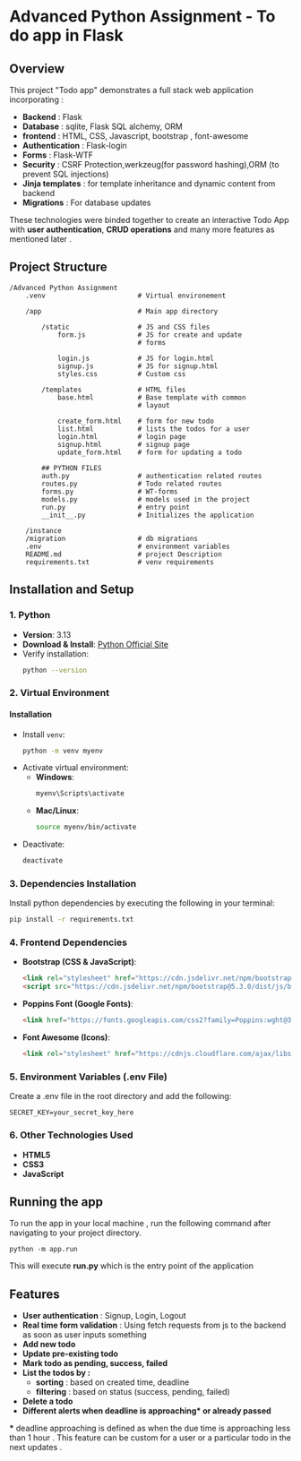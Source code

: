 # Advanced Python Assignment - To do app in Flask
## Overview
This project "Todo app" demonstrates a full stack web application incorporating : 
- __Backend__ : Flask
- __Database__ : sqlite, Flask SQL alchemy, ORM 
- __frontend__ : HTML, CSS, Javascript, bootstrap , font-awesome
- __Authentication__ : Flask-login
- __Forms__ : Flask-WTF
- __Security__ : CSRF Protection,werkzeug(for password hashing),ORM (to prevent SQL injections)
- __Jinja templates__ : for template inheritance and dynamic content from backend 
- __Migrations__ : For database updates

These technologies were binded together to create an interactive Todo App with __user authentication__, __CRUD operations__ and many more features as mentioned later .

## Project Structure

```
/Advanced Python Assignment  
    .venv                       # Virtual environement

    /app                        # Main app directory

        /static                 # JS and CSS files
            form.js             # JS for create and update 
                                # forms

            login.js            # JS for login.html
            signup.js           # JS for signup.html
            styles.css          # Custom css

        /templates              # HTML files
            base.html           # Base template with common 
                                # layout

            create_form.html    # form for new todo
            list.html           # lists the todos for a user
            login.html          # login page
            signup.html         # signup page
            update_form.html    # form for updating a todo

        ## PYTHON FILES
        auth.py                 # authentication related routes
        routes.py               # Todo related routes
        forms.py                # WT-forms     
        models.py               # models used in the project
        run.py                  # entry point
        __init__.py             # Initializes the application

    /instance  
    /migration                  # db migrations
    .env                        # environment variables
    README.md                   # project Description 
    requirements.txt            # venv requirements
```




## Installation and Setup

### 1. Python
- **Version**: 3.13  
- **Download & Install**: [Python Official Site](https://www.python.org/downloads/)  
- Verify installation:  
  ```sh
  python --version
  ```

### 2. Virtual Environment
#### Installation
- Install `venv`:
  ```sh
  python -m venv myenv
  ```
- Activate virtual environment:  
  - **Windows**:  
    ```sh
    myenv\Scripts\activate
    ```
  - **Mac/Linux**:  
    ```sh
    source myenv/bin/activate
    ```
- Deactivate:  
  ```sh
  deactivate
  ```

### 3. Dependencies Installation
Install python dependencies by executing the following in your terminal:
```sh
pip install -r requirements.txt
```

### 4. Frontend Dependencies
- **Bootstrap (CSS & JavaScript)**:  
  ```html
  <link rel="stylesheet" href="https://cdn.jsdelivr.net/npm/bootstrap@5.3.0/dist/css/bootstrap.min.css">
  <script src="https://cdn.jsdelivr.net/npm/bootstrap@5.3.0/dist/js/bootstrap.bundle.min.js"></script>
  ```

- **Poppins Font (Google Fonts)**:
  ```html
  <link href="https://fonts.googleapis.com/css2?family=Poppins:wght@300;400;600&display=swap" rel="stylesheet">
  ```

- **Font Awesome (Icons)**:
  ```html
  <link rel="stylesheet" href="https://cdnjs.cloudflare.com/ajax/libs/font-awesome/6.4.2/css/all.min.css">
  ```
### 5. Environment Variables (.env File)
Create a .env file in the root directory and add the following:
```
SECRET_KEY=your_secret_key_here
```

### 6. Other Technologies Used
- **HTML5**
- **CSS3**
- **JavaScript**

## Running the app
To run the app in your local machine , run the following command after navigating to your project directory.  
  
```python -m app.run```

This will execute __run.py__ which is the entry point of the application


## Features

- __User authentication__ : Signup, Login, Logout
- __Real time form validation__ : Using fetch requests from js to the backend as soon as user inputs something  
- __Add new todo__ 
- __Update pre-existing todo__
- __Mark todo as pending, success, failed__
- __List the todos by :__
    - __sorting__ : based on created time, deadline
    - __filtering__ : based on status (success, pending, failed)
- __Delete a todo__
- __Different alerts when deadline is approaching* or already passed__


__*__  deadline approaching is defined as when the due time is approaching less than 1 hour . This feature can be custom for a user or a particular todo  in the next updates .
